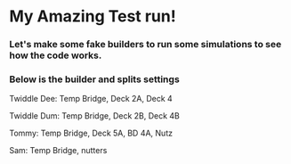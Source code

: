 # My Amazing Test run!

### Let's make some fake builders to run some simulations to see how the code works.

### Below is the builder and splits settings

Twiddle Dee: Temp Bridge, Deck 2A, Deck 4

Twiddle Dum: Temp Bridge, Deck 2B, Deck 4B

Tommy: Temp Bridge, Deck 5A, BD 4A, Nutz

Sam: Temp Bridge, nutters

